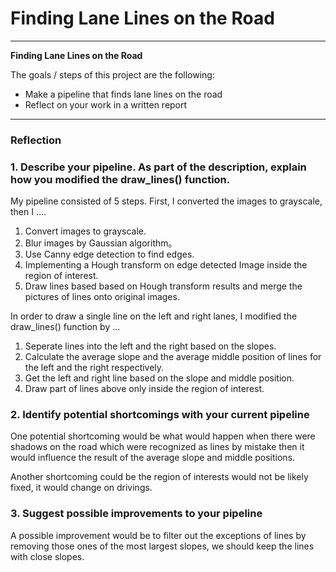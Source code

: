 # **Finding Lane Lines on the Road** 
---

**Finding Lane Lines on the Road**

The goals / steps of this project are the following:
* Make a pipeline that finds lane lines on the road
* Reflect on your work in a written report


[//]: # (Image References)

[image1]: ./examples/grayscale.jpg "Grayscale"

---

### Reflection

### 1. Describe your pipeline. As part of the description, explain how you modified the draw_lines() function.

My pipeline consisted of 5 steps. First, I converted the images to grayscale, then I .... 
1. Convert images to grayscale.
2. Blur images by Gaussian algorithm。
3. Use Canny edge detection to find edges.
4. Implementing a Hough transform on edge detected Image inside the region of interest.
5. Draw lines based based on Hough transform results and merge the pictures of lines onto original images. 

In order to draw a single line on the left and right lanes, I modified the draw_lines() function by ...
1. Seperate lines into the left and the right based on the slopes.
2. Calculate the average slope and the average middle position of lines for the left and the right respectively.
3. Get the left and right line based on the slope and middle position.
4. Draw part of lines above only inside the region of interest.

### 2. Identify potential shortcomings with your current pipeline


One potential shortcoming would be what would happen when 
there were shadows on the road which were recognized as lines by mistake 
then it would influence the result of the average slope and middle positions.

Another shortcoming could be the region of interests would not be likely fixed,
it would change on drivings.


### 3. Suggest possible improvements to your pipeline

A possible improvement would be to filter out the exceptions of lines by removing those ones of the most largest slopes,
we should keep the lines with close slopes.
